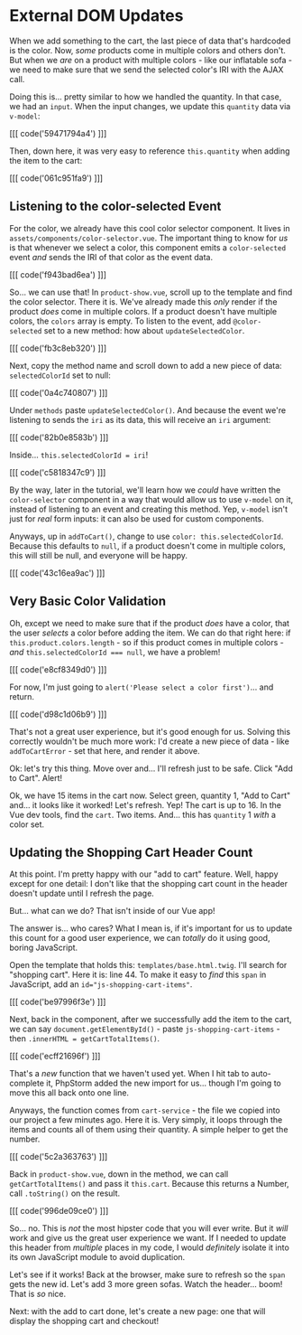 # External DOM Updates

When we add something to the cart, the last piece of data that's hardcoded is
the color. Now, *some* products come in multiple colors and others don't. But when
we *are* on a product with multiple colors - like our inflatable sofa - we need
to make sure that we send the selected color's IRI with the AJAX call.

Doing this is... pretty similar to how we handled the quantity. In that case,
we had an `input`. When the input changes, we update this `quantity` data via
`v-model`:

[[[ code('59471794a4') ]]]

Then, down here, it was very easy to reference `this.quantity` when
adding the item to the cart:

[[[ code('061c951fa9') ]]]

## Listening to the color-selected Event

For the color, we already have this cool color selector component. It lives in
`assets/components/color-selector.vue`. The important thing to know for *us*
is that whenever we select a color, this component emits a `color-selected` event
*and* sends the IRI of that color as the event data.

[[[ code('f943bad6ea') ]]]

So... we can use that! In `product-show.vue`, scroll up to the template and find
the color selector. There it is. We've already made this *only* render if the
product *does* come in multiple colors. If a product doesn't have multiple colors,
the `colors` array is empty. To listen to the event, add `@color-selected`
set to a new method: how about `updateSelectedColor`.

[[[ code('fb3c8eb320') ]]]

Next, copy the method name and scroll down to add a new piece of data:
`selectedColorId` set to null:

[[[ code('0a4c740807') ]]]

Under `methods` paste `updateSelectedColor()`. And because the event 
we're listening to sends the `iri` as its data, this will  receive an `iri` argument:

[[[ code('82b0e8583b') ]]]

Inside... `this.selectedColorId = iri`!

[[[ code('c5818347c9') ]]]

By the way, later in the tutorial, we'll learn how we *could* have written the
`color-selector` component in a way that would allow us to use `v-model`
on it, instead of listening to an event and creating this method. Yep, `v-model`
isn't just for *real* form inputs: it can also be used for custom components.

Anyways, up in `addToCart()`, change to use `color: this.selectedColorId`. Because
this defaults to `null`, if a product doesn't come in multiple colors, this will
still be null, and everyone will be happy.

[[[ code('43c16ea9ac') ]]]

## Very Basic Color Validation

Oh, except we need to make sure that if the product *does* have a color, that the
user *selects* a color before adding the item. We can do that right here: if
`this.product.colors.length` - so if this product comes in multiple colors -
*and* `this.selectedColorId === null`, we have a problem! 

[[[ code('e8cf8349d0') ]]]

For now, I'm just going to `alert('Please select a color first')`... and return.

[[[ code('d98c1d06b9') ]]]

That's not a great user experience, but it's good enough for us. Solving this
correctly wouldn't be much more work: I'd create a new piece of data - like
`addToCartError` - set that here, and render it above.

Ok: let's try this thing. Move over and... I'll refresh just to be safe. Click
"Add to Cart". Alert!

Ok, we have 15 items in the cart now. Select green, quantity 1, "Add to Cart"
and... it looks like it worked! Let's refresh. Yep! The cart is up to 16. In the
Vue dev tools, find the `cart`. Two items. And... this has `quantity` 1 *with* a
color set.

## Updating the Shopping Cart Header Count

At this point. I'm pretty happy with our "add to cart" feature. Well, happy except
for one detail: I don't like that the shopping cart count in the header doesn't
update until I refresh the page.

But... what can we do? That isn't inside of our Vue app!

The answer is... who cares? What I mean is, if it's important for us to update this
count for a good user experience, we can *totally* do it using good, boring
JavaScript.

Open the template that holds this: `templates/base.html.twig`. I'll search
for "shopping cart". Here it is: line 44. To make it easy to *find* this `span`
in JavaScript, add an `id="js-shopping-cart-items"`.

[[[ code('be97996f3e') ]]]

Next, back in the component, after we successfully add the item to the cart, we
can say  `document.getElementById()` - paste `js-shopping-cart-items` -
then `.innerHTML = getCartTotalItems()`.

[[[ code('ecff21696f') ]]]

That's a *new* function that we haven't used yet. When I hit tab to auto-complete
it, PhpStorm added the new import for us... though I'm going to move this all back
onto one line.

Anyways, the function comes from `cart-service` - the file we copied into our project
a few minutes ago. Here it is. Very simply, it loops through the items and counts
all of them using their quantity. A simple helper to get the number.

[[[ code('5c2a363763') ]]]

Back in `product-show.vue`, down in the method, we can call `getCartTotalItems()`
and pass it `this.cart`. Because this returns a Number, call `.toString()` on the
result.

[[[ code('996de09ce0') ]]]

So... no. This is *not* the most hipster code that you will ever write. But it
*will* work and give us the great user experience we want. If I needed to update
this header from *multiple* places in my code, I would *definitely* isolate it
into its own JavaScript module to avoid duplication.

Let's see if it works! Back at the browser, make sure to refresh so the `span`
gets the new id. Let's add 3 more green sofas. Watch the header... boom! That is
*so* nice.

Next: with the add to cart done, let's create a new page: one that will display
the shopping cart and checkout!
